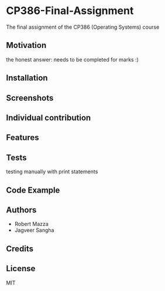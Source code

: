 # CP386-Final-Assignment
The final assignment of the CP386 (Operating Systems) course

## Motivation
the honest answer: needs to be completed for marks :)

## Installation

## Screenshots

## Individual contribution

## Features
## Tests
testing manually with print statements

## Code Example
## Authors
- Robert Mazza
- Jagveer Sangha
## Credits
## License
MIT
